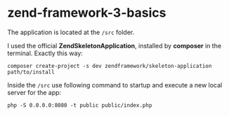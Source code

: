 # zend-framework-3-basics
The application is located at the `/src` folder.

I used the official **ZendSkeletonApplication**, installed by **composer** in the terminal. Exactly this way:
```
composer create-project -s dev zendframework/skeleton-application path/to/install
```

Inside the `/src` use following command to startup and execute a new local server for the app:
```
php -S 0.0.0.0:8080 -t public public/index.php
```
